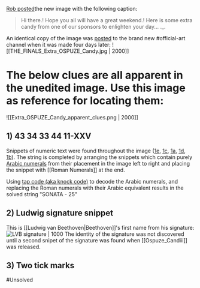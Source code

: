 [Rob posted](https://discord.com/channels/1008696016318513243/1011929497139953744/1033143281661526046)the new image with the following caption:
> Hi there.! Hope you all will have a great weekend.! Here is some extra candy from one of our sponsors to enlighten your day... ._.

An identical copy of the image was [posted](https://discord.com/channels/1008696016318513243/1031539174743998526/1035157401764110437) to the brand new <label>#</label>official-art channel when it was 
made four days later:
![[THE_FINALS_Extra_OSPUZE_Candy.jpg | 2000]]
# The below clues are all apparent in the unedited image. Use this image as reference for locating them:
![[Extra_OSPUZE_Candy_apparent_clues.png | 2000]]
## 1) 43 34 33 44 11-XXV
Snippets of numeric text were found throughout the image ([1e](https://discord.com/channels/1008696016318513243/1011929497139953744/1033144605178335292), [1c](https://discord.com/channels/1008696016318513243/1011929497139953744/1033148848010448936), [1a](https://discord.com/channels/1008696016318513243/1011929497139953744/1033149124096299039), [1d](https://discord.com/channels/1008696016318513243/1011929497139953744/1033149188365635616), [1b](https://discord.com/channels/1008696016318513243/1011929497139953744/1033150066317344819)). The string is completed by arranging the snippets which contain purely [Arabic numerals](https://en.wikipedia.org/wiki/Arabic_numerals) from their placement in the image left to right and placing the snippet with [[Roman Numerals]] at the end. 

Using [tap code (aka knock code)](https://en.wikipedia.org/wiki/Tap_code) to decode the Arabic numerals, and replacing the Roman numerals with their Arabic equivalent results in the solved string "SONATA - 25" 

## 2) Ludwig signature snippet
This is [[Ludwig van Beethoven|Beethoven]]'s first name from his signature:
![LVB signature | 1000](https://upload.wikimedia.org/wikipedia/commons/thumb/6/62/Beethoven_Signature.svg/2560px-Beethoven_Signature.svg.png)
The identity of the signature was not discovered until a second snipet of the signature was found when [[Ospuze_Candiii]] was released.
## 3) Two tick marks
#Unsolved

